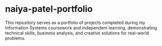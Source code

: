 # naiya-patel-portfolio
This repository serves as a portfolio of projects completed during my Information Systems coursework and independent learning, demonstrating technical skills, business analysis, and creative solutions for real-world problems.
